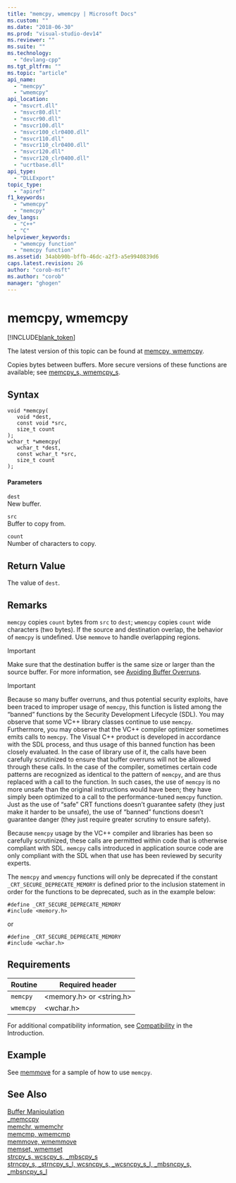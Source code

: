 ```yaml
---
title: "memcpy, wmemcpy | Microsoft Docs"
ms.custom: ""
ms.date: "2018-06-30"
ms.prod: "visual-studio-dev14"
ms.reviewer: ""
ms.suite: ""
ms.technology: 
  - "devlang-cpp"
ms.tgt_pltfrm: ""
ms.topic: "article"
api_name: 
  - "memcpy"
  - "wmemcpy"
api_location: 
  - "msvcrt.dll"
  - "msvcr80.dll"
  - "msvcr90.dll"
  - "msvcr100.dll"
  - "msvcr100_clr0400.dll"
  - "msvcr110.dll"
  - "msvcr110_clr0400.dll"
  - "msvcr120.dll"
  - "msvcr120_clr0400.dll"
  - "ucrtbase.dll"
api_type: 
  - "DLLExport"
topic_type: 
  - "apiref"
f1_keywords: 
  - "wmemcpy"
  - "memcpy"
dev_langs: 
  - "C++"
  - "C"
helpviewer_keywords: 
  - "wmemcpy function"
  - "memcpy function"
ms.assetid: 34abb90b-bffb-46dc-a2f3-a5e9940839d6
caps.latest.revision: 26
author: "corob-msft"
ms.author: "corob"
manager: "ghogen"
---
```

# memcpy, wmemcpy
[!INCLUDE[blank_token](../../includes/blank-token.md)]

The latest version of this topic can be found at [memcpy, wmemcpy](https://docs.microsoft.com/cpp/c-runtime-library/reference/memcpy-wmemcpy).  
  
Copies bytes between buffers. More secure versions of these functions are available; see [memcpy_s, wmemcpy_s](../../c-runtime-library/reference/memcpy-s-wmemcpy-s.md).  
  
## Syntax  
  
```  
void *memcpy(  
   void *dest,  
   const void *src,  
   size_t count   
);  
wchar_t *wmemcpy(  
   wchar_t *dest,  
   const wchar_t *src,  
   size_t count  
);  
```  
  
#### Parameters  
 `dest`  
 New buffer.  
  
 `src`  
 Buffer to copy from.  
  
 `count`  
 Number of characters to copy.  
  
## Return Value  
 The value of `dest`.  
  
## Remarks  
 `memcpy` copies `count` bytes from `src` to `dest`; `wmemcpy` copies `count` wide characters (two bytes). If the source and destination overlap, the behavior of `memcpy` is undefined. Use `memmove` to handle overlapping regions.  
  
> [!IMPORTANT]
>  Make sure that the destination buffer is the same size or larger than the source buffer. For more information, see [Avoiding Buffer Overruns](http://msdn.microsoft.com/library/windows/desktop/ms717795).  
  
> [!IMPORTANT]
>  Because so many buffer overruns, and thus potential security exploits, have been traced to improper usage of `memcpy`, this function is listed among the “banned” functions by the Security Development Lifecycle (SDL).  You may observe that some VC++ library classes continue to use `memcpy`.  Furthermore, you may observe that the VC++ compiler optimizer sometimes emits calls to `memcpy`.  The Visual C++ product is developed in accordance with the SDL process, and thus usage of this banned function has been closely evaluated.  In the case of library use of it, the calls have been carefully scrutinized to ensure that buffer overruns will not be allowed through these calls.  In the case of the compiler, sometimes certain code patterns are recognized as identical to the pattern of `memcpy`, and are thus replaced with a call to the function.  In such cases, the use of `memcpy` is no more unsafe than the original instructions would have been; they have simply been optimized to a call to the performance-tuned `memcpy` function.  Just as the use of “safe” CRT functions doesn’t guarantee safety (they just make it harder to be unsafe), the use of “banned” functions doesn’t guarantee danger (they just require greater scrutiny to ensure safety).  
>   
>  Because `memcpy` usage by the VC++ compiler and libraries has been so carefully scrutinized, these calls are permitted within code that is otherwise compliant with SDL.  `memcpy` calls introduced in application source code are only compliant with the SDL when that use has been reviewed by security experts.  
  
 The `memcpy` and `wmemcpy` functions will only be deprecated if the constant `_CRT_SECURE_DEPRECATE_MEMORY` is defined prior to the inclusion statement in order for the functions to be deprecated, such as in the example below:  
  
```  
#define _CRT_SECURE_DEPRECATE_MEMORY  
#include <memory.h>  
```  
  
 or  
  
```  
#define _CRT_SECURE_DEPRECATE_MEMORY  
#include <wchar.h>  
```  
  
## Requirements  
  
|Routine|Required header|  
|-------------|---------------------|  
|`memcpy`|\<memory.h> or \<string.h>|  
|`wmemcpy`|\<wchar.h>|  
  
 For additional compatibility information, see [Compatibility](../../c-runtime-library/compatibility.md) in the Introduction.  
  
## Example  
 See [memmove](../../c-runtime-library/reference/memmove-wmemmove.md) for a sample of how to use `memcpy`.  
  
## See Also  
 [Buffer Manipulation](../../c-runtime-library/buffer-manipulation.md)   
 [_memccpy](../../c-runtime-library/reference/memccpy.md)   
 [memchr, wmemchr](../../c-runtime-library/reference/memchr-wmemchr.md)   
 [memcmp, wmemcmp](../../c-runtime-library/reference/memcmp-wmemcmp.md)   
 [memmove, wmemmove](../../c-runtime-library/reference/memmove-wmemmove.md)   
 [memset, wmemset](../../c-runtime-library/reference/memset-wmemset.md)   
 [strcpy_s, wcscpy_s, _mbscpy_s](../../c-runtime-library/reference/strcpy-s-wcscpy-s-mbscpy-s.md)   
 [strncpy_s, _strncpy_s_l, wcsncpy_s, _wcsncpy_s_l, _mbsncpy_s, _mbsncpy_s_l](../../c-runtime-library/reference/strncpy-s-strncpy-s-l-wcsncpy-s-wcsncpy-s-l-mbsncpy-s-mbsncpy-s-l.md)





